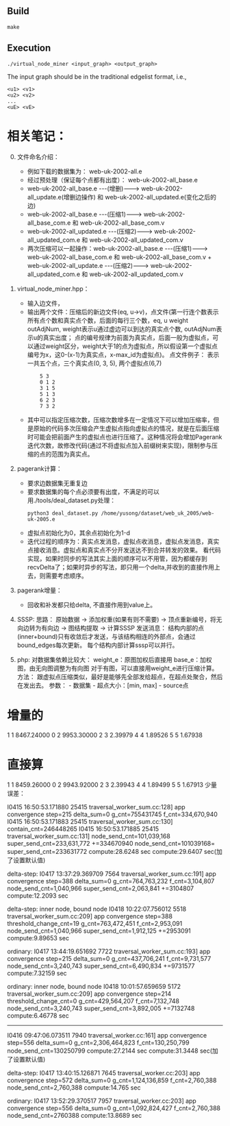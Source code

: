 ## Build
```make```

## Execution
```./virtual_node_miner <input_graph> <output_graph>```

The input graph should be in the traditional edgelist format, i.e.,

```
<u1> <v1>
<u2> <v2>
...
<uE> <vE>
```

# 相关笔记：
0. 文件命名介绍：
    - 例如下载的数据集为： web-uk-2002-all.e
    - 经过预处理（保证每个点都有出度）： web-uk-2002-all_base.e
    - web-uk-2002-all_base.e ---(增删)---> web-uk-2002-all_update.e(增删边操作) 和 web-uk-2002-all_updated.e(变化之后的边)
    - web-uk-2002-all_base.e ---(压缩1)---> web-uk-2002-all_base_com.e 和 web-uk-2002-all_base_com.v
    - web-uk-2002-all_updated.e ---(压缩2)---> web-uk-2002-all_updated_com.e 和 web-uk-2002-all_updated_com.v
    - 两次压缩可以一起操作：web-uk-2002-all_base.e ---(压缩1)---> web-uk-2002-all_base_com.e 和 web-uk-2002-all_base_com.v + web-uk-2002-all_update.e ---(压缩2)---> web-uk-2002-all_updated_com.e 和 web-uk-2002-all_updated_com.v

1. virtual_node_miner.hpp：
    - 输入边文件，
    - 输出两个文件：压缩后的新边文件(eq, u->v)，点文件(第一行连个数表示所有点个数和真实点个数，后面的每行三个数，eq, u weight outAdjNum, weight表示u通过虚边可以到达的真实点个数, outAdjNum表示u的真实出度； 点的编号规律为前面为真实点，后面一般为虚拟点，可以通过weight区分，weight大于1的点为虚拟点，所以假设第一个虚拟点编号为x，这0-(x-1)为真实点，x-max_id为虚拟点)。
    点文件例子： 表示一共五个点，三个真实点(0, 3, 5), 两个虚拟点(6,7)
        ```
            5 3
            0 1 2
            3 1 5
            5 1 3
            6 2 3
            7 3 2
        ```
    - 其中可以指定压缩次数，压缩次数增多在一定情况下可以增加压缩率，但是原始的代码多次压缩会产生虚拟点指向虚拟点的情况，就是在后面压缩时可能会把前面产生的虚拟点也进行压缩了。这种情况将会增加Pagerank迭代次数，故修改代码(通过不将虚拟点加入前缀树来实现)，限制参与压缩的点的范围为真实点。

2. pagerank计算：
    - 要求边数据集无重复边
    - 要求数据集的每个点必须要有出度，不满足的可以用./tools/deal_dataset.py处理：
        ```shell
        python3 deal_dataset.py /home/yusong/dataset/web_uk_2005/web-uk-2005.e
        ``` 
    - 虚拟点初始化为0，其余点初始化为1-d
    - 迭代过程的顺序为：真实点发消息，虚拟点收消息，虚拟点发消息，真实点接收消息。虚拟点和真实点不分开发送达不到合并转发的效果。
        看代码实现，如果时同步的写法其实上面的顺序可以不用管，因为都缓存到recvDelta了；如果时异步的写法，即只用一个delta,并收到的直接作用上去，则需要考虑顺序。

3. pagerank增量：
    - 回收和补发都只给delta, 不直接作用到value上。

4. SSSP:
    思路：
        原始数据 -> 添加权重(如果有则不需要) -> 顶点重新编号，将无向边转为有向边 -> 图结构提取 -> 计算SSSP
        发送消息： 结构内部的点(inner+bound)只有收敛后才发送，与该结构相连的外部点，会通过bound_edges每次更新。
        每个结构内部计算sssp可以并行。
    
5. php:
    对数据集依赖比较大：
        weight_e：原图加权后直接用
        base_e：加权图，由无向图调整为有向图
        对于有图，可以直接用weight_e进行压缩计算。
    方法：
        跟虚拟点压缩类似，最好是能够先全部发给超点，在超点处聚合，然后在发出去。
    参数：
        - 数据集
        - 超点大小：[min, max]
        - source点

# 增量的
1  1  8467.24000
0  2  9953.30000
2  3     2.39979
4  4     1.89526
5  5     1.67938
# 直接算
1  1  8459.26000
0  2  9943.92000
2  3     2.39943
4  4     1.89499
5  5     1.67913
少量误差：

I0415 16:50:53.171880 25415 traversal_worker_sum.cc:128] app convergence step=215 delta_sum=0 
g_cnt=755431745 f_cnt=334,670,940
I0415 16:50:53.171883 25415 traversal_worker_sum.cc:130] contain_cnt=246448265
I0415 16:50:53.171885 25415 traversal_worker_sum.cc:131] node_send_cnt=101,039,168 super_send_cnt=233,631,772 +=334670940
node_send_cnt=101039168= super_send_cnt=233631772
compute:28.6248 sec
compute:29.6407 sec(加了设置默认值)

delta-step:
I0417 13:37:29.369709  7564 traversal_worker_sum.cc:191] 
app convergence step=388 delta_sum=0 g_cnt=764,763,232 f_cnt=3,104,807
node_send_cnt=1,040,966 super_send_cnt=2,063,841 +=3104807
compute:12.2093 sec

delta-step: inner node, bound node
I0418 10:22:07.756012  5518 traversal_worker_sum.cc:209] 
app convergence step=388 threshold_change_cnt=19 g_cnt=763,472,451 f_cnt=2,953,091
node_send_cnt=1,040,966 super_send_cnt=1,912,125 +=2953091
compute:9.89653 sec

ordinary:
I0417 13:44:19.651692  7722 traversal_worker_sum.cc:193] 
app convergence step=215 delta_sum=0 g_cnt=437,706,241 f_cnt=9,731,577
node_send_cnt=3,240,743 super_send_cnt=6,490,834 +=9731577
compute:7.32159 sec

ordinary: inner node, bound node
I0418 10:01:57.659659  5172 traversal_worker_sum.cc:209] 
app convergence step=214 threshold_change_cnt=0 g_cnt=429,564,207 f_cnt=7,132,748
node_send_cnt=3,240,743 super_send_cnt=3,892,005 +=7132748
compute:6.46778 sec

---------------------------------------

I0416 09:47:06.073511  7940 traversal_worker.cc:161] app convergence step=556 delta_sum=0 
g_cnt=2,306,464,823 f_cnt=130,250,799
node_send_cnt=130250799
compute:27.2144 sec
compute:31.3448 sec(加了设置默认值)

delta-step:
I0417 13:40:15.126871  7645 traversal_worker.cc:203] 
app convergence step=572 delta_sum=0 g_cnt=1,124,136,859 f_cnt=2,760,388
node_send_cnt=2,760,388
compute:14.765 sec

ordinary:
I0417 13:52:29.370517  7957 traversal_worker.cc:203] 
app convergence step=556 delta_sum=0 g_cnt=1,092,824,427 f_cnt=2,760,388
node_send_cnt=2760388
compute:13.8689 sec


